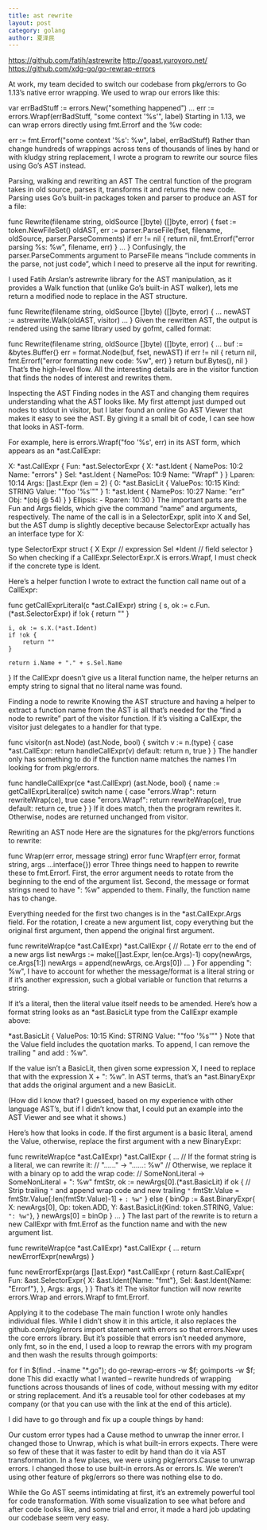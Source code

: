 ```yaml
---
title: ast rewrite
layout: post
category: golang
author: 夏泽民
---
```

https://github.com/fatih/astrewrite
http://goast.yuroyoro.net/
https://github.com/xdg-go/go-rewrap-errors
<!-- more -->
At work, my team decided to switch our codebase from pkg/errors to Go 1.13’s native error wrapping. We used to wrap our errors like this:

var errBadStuff := errors.New("something happened")
...
err := errors.Wrapf(errBadStuff, "some context '%s'", label)
Starting in 1.13, we can wrap errors directly using fmt.Errorf and the %w code:

err := fmt.Errorf("some context '%s': %w", label, errBadStuff)
Rather than change hundreds of wrappings across tens of thousands of lines by hand or with kludgy string replacement, I wrote a program to rewrite our source files using Go’s AST instead.

Parsing, walking and rewriting an AST
The central function of the program takes in old source, parses it, transforms it and returns the new code. Parsing uses Go’s built-in packages token and parser to produce an AST for a file:

func Rewrite(filename string, oldSource []byte) ([]byte, error) {
    fset := token.NewFileSet()
    oldAST, err := parser.ParseFile(fset, filename, oldSource, parser.ParseComments)
    if err != nil {
        return nil, fmt.Errorf("error parsing %s: %w", filename, err)
    }
    ...
}
Confusingly, the parser.ParseComments argument to ParseFile means “include comments in the parse, not just code”, which I need to preserve all the input for rewriting.

I used Fatih Arslan’s astrewrite library for the AST manipulation, as it provides a Walk function that (unlike Go’s built-in AST walker), lets me return a modified node to replace in the AST structure.

func Rewrite(filename string, oldSource []byte) ([]byte, error) {
    ...
    newAST := astrewrite.Walk(oldAST, visitor)
    ...
}
Given the rewritten AST, the output is rendered using the same library used by gofmt, called format:

func Rewrite(filename string, oldSource []byte) ([]byte, error) {
    ...
    buf := &bytes.Buffer{}
    err = format.Node(buf, fset, newAST)
    if err != nil {
        return nil, fmt.Errorf("error formatting new code: %w", err)
    }
    return buf.Bytes(), nil
}
That’s the high-level flow. All the interesting details are in the visitor function that finds the nodes of interest and rewrites them.

Inspecting the AST
Finding nodes in the AST and changing them requires understanding what the AST looks like. My first attempt just dumped out nodes to stdout in visitor, but I later found an online Go AST Viewer that makes it easy to see the AST. By giving it a small bit of code, I can see how that looks in AST-form.

For example, here is errors.Wrapf("foo '%s', err) in its AST form, which appears as an *ast.CallExpr:

X: *ast.CallExpr {
   Fun: *ast.SelectorExpr {
      X: *ast.Ident {
         NamePos: 10:2
         Name: "errors"
      }
      Sel: *ast.Ident {
         NamePos: 10:9
         Name: "Wrapf"
      }
   }
   Lparen: 10:14
   Args: []ast.Expr (len = 2) {
      0: *ast.BasicLit {
         ValuePos: 10:15
         Kind: STRING
         Value: "\"foo '%s'\""
      }
      1: *ast.Ident {
         NamePos: 10:27
         Name: "err"
         Obj: *(obj @ 54)
      }
   }
   Ellipsis: -
   Rparen: 10:30
}
The important parts are the Fun and Args fields, which give the command “name” and arguments, respectively. The name of the call is in a SelectorExpr, split into X and Sel, but the AST dump is slightly deceptive because SelectorExpr actually has an interface type for X:

type SelectorExpr struct {
    X   Expr   // expression
    Sel *Ident // field selector
}
So when checking if a CallExpr.SelectorExpr.X is errors.Wrapf, I must check if the concrete type is Ident.

Here’s a helper function I wrote to extract the function call name out of a CallExpr:

func getCallExprLiteral(c *ast.CallExpr) string {
    s, ok := c.Fun.(*ast.SelectorExpr)
    if !ok {
        return ""
    }

    i, ok := s.X.(*ast.Ident)
    if !ok {
        return ""
    }

    return i.Name + "." + s.Sel.Name
}
If the CallExpr doesn’t give us a literal function name, the helper returns an empty string to signal that no literal name was found.

Finding a node to rewrite
Knowing the AST structure and having a helper to extract a function name from the AST is all that’s needed for the “find a node to rewrite” part of the visitor function. If it’s visiting a CallExpr, the visitor just delegates to a handler for that type.

func visitor(n ast.Node) (ast.Node, bool) {
    switch v := n.(type) {
    case *ast.CallExpr:
        return handleCallExpr(v)
    default:
        return n, true
    }
}
The handler only has something to do if the function name matches the names I’m looking for from pkg/errors.

func handleCallExpr(ce *ast.CallExpr) (ast.Node, bool) {
    name := getCallExprLiteral(ce)
    switch name {
    case "errors.Wrap":
        return rewriteWrap(ce), true
    case "errors.Wrapf":
        return rewriteWrap(ce), true
    default:
        return ce, true
    }
}
If it does match, then the program rewrites it. Otherwise, nodes are returned unchanged from visitor.

Rewriting an AST node
Here are the signatures for the pkg/errors functions to rewrite:

func Wrap(err error, message string) error
func Wrapf(err error, format string, args ...interface{}) error
Three things need to happen to rewrite these to fmt.Errorf. First, the error argument needs to rotate from the beginning to the end of the argument list. Second, the message or format strings need to have ": %w" appended to them. Finally, the function name has to change.

Everything needed for the first two changes is in the *ast.CallExpr.Args field. For the rotation, I create a new argument list, copy everything but the original first argument, then append the original first argument.

func rewriteWrap(ce *ast.CallExpr) *ast.CallExpr {
    // Rotate err to the end of a new args list
    newArgs := make([]ast.Expr, len(ce.Args)-1)
    copy(newArgs, ce.Args[1:])
    newArgs = append(newArgs, ce.Args[0])
    ...
}
For appending ": %w", I have to account for whether the message/format is a literal string or if it’s another expression, such a global variable or function that returns a string.

If it’s a literal, then the literal value itself needs to be amended. Here’s how a format string looks as an *ast.BasicLit type from the CallExpr example above:

*ast.BasicLit {
     ValuePos: 10:15
     Kind: STRING
     Value: "\"foo '%s'\""
}
Note that the Value field includes the quotation marks. To append, I can remove the trailing " and add : %w".

If the value isn’t a BasicLit, then given some expression X, I need to replace that with the expression X + ": %w". In AST terms, that’s an *ast.BinaryExpr that adds the original argument and a new BasicLit.

(How did I know that? I guessed, based on my experience with other language AST’s, but if I didn’t know that, I could put an example into the AST Viewer and see what it shows.)

Here’s how that looks in code. If the first argument is a basic literal, amend the Value, otherwise, replace the first argument with a new BinaryExpr:

func rewriteWrap(ce *ast.CallExpr) *ast.CallExpr {
    ...
    // If the format string is a literal, we can rewrite it:
    //     "......" -> "......: %w"
    // Otherwise, we replace it with a binary op to add the wrap code:
    //     SomeNonLiteral -> SomeNonLiteral + ": %w"
    fmtStr, ok := newArgs[0].(*ast.BasicLit)
    if ok {
        // Strip trailing `"` and append wrap code and new trailing `"`
        fmtStr.Value = fmtStr.Value[:len(fmtStr.Value)-1] + `: %w"`
    } else {
        binOp := &ast.BinaryExpr{
            X:  newArgs[0],
            Op: token.ADD,
            Y:  &ast.BasicLit{Kind: token.STRING, Value: `": %w"`},
        }
        newArgs[0] = binOp
    }
    ...
}
The last part of the rewrite is to return a new CallExpr with fmt.Errof as the function name and with the new argument list.

func rewriteWrap(ce *ast.CallExpr) *ast.CallExpr {
    ...
    return newErrorfExpr(newArgs)
}

func newErrorfExpr(args []ast.Expr) *ast.CallExpr {
    return &ast.CallExpr{
        Fun: &ast.SelectorExpr{
            X:   &ast.Ident{Name: "fmt"},
            Sel: &ast.Ident{Name: "Errorf"},
        },
        Args: args,
    }
}
That’s it! The visitor function will now rewrite errors.Wrap and errors.Wrapf to fmt.Errorf.

Applying it to the codebase
The main function I wrote only handles individual files. While I didn’t show it in this article, it also replaces the github.com/pkg/errors import statement with errors so that errors.New uses the core errors library. But it’s possible that errors isn’t needed anymore, only fmt, so in the end, I used a loop to rewrap the errors with my program and then wash the results through goimports:

for f in $(find . -iname "*.go"); do go-rewrap-errors -w $f; goimports -w $f; done
This did exactly what I wanted – rewrite hundreds of wrapping functions across thousands of lines of code, without messing with my editor or string replacement. And it’s a reusable tool for other codebases at my company (or that you can use with the link at the end of this article).

I did have to go through and fix up a couple things by hand:

Our custom error types had a Cause method to unwrap the inner error. I changed those to Unwrap, which is what built-in errors expects. There were so few of these that it was faster to edit by hand than do it via AST transformation.
In a few places, we were using pkg/errors.Cause to unwrap errors. I changed those to use built-in errors.As or errors.Is.
We weren’t using other feature of pkg/errors so there was nothing else to do.

While the Go AST seems intimidating at first, it’s an extremely powerful tool for code transformation. With some visualization to see what before and after code looks like, and some trial and error, it made a hard job updating our codebase seem very easy.